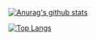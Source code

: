 [![Anurag's github stats](https://github-readme-stats.vercel.app/api?username=Kansei)](https://github.com/anuraghazra/github-readme-stats)

[![Top Langs](https://github-readme-stats.vercel.app/api/top-langs/?username=Kansei)](https://github.com/anuraghazra/github-readme-stats)
